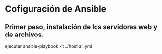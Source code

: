 # Cofiguración de Ansible

## Primer paso, instalación de los servidores web y de archivos.

ejecutar ansible-playbook -it ../host all.yml
